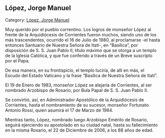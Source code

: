 ## López, Jorge Manuel

Category: [López, Jorge Manuel](http://descubrircorrientes.com.ar/2012/index.php/3055-biografias/l-m-n-n-o-p-q/lopez-jorge-manuel)

Muy querido por el pueblo correntino. Los logros de monseñor López al frente de la Arquidiócesis de Corrientes fueron muchos, siendo uno de los más trascendentes, ocurrido el 16 de Julio de 1980, al proclamarse -el hasta entonces Santuario de Nuestra Señora de Itatí-, en “Basílica”, por disposición de S. S. Juan Pablo II, título máximo que se otorga a un templo de la Iglesia Católica, y que fue conferido a través de un Breve suscripto por el Papa.

De esa manera, en su frontispicio, el templo luciría, de allí en más, el Escudo del Estado Vaticano y la frase “Basílica de Nuestra Señora de Itatí”.

El 19 de Enero de 1983, monseñor López se alejaría de Corrientes, al ser nombrado Arzobispo de Rosario, por Bula Papal de S. S. Juan Pablo II.

Se convirtió, así, en Administrador Apostólico de la Arquidiócesis de Corrientes, hasta el nombramiento de su sucesor, monseñor Fortunato Antonio Rossi, quien asumirá el 17 de Marzo de 1984.

Mientras tanto, López, nombrado luego Arzobispo Emérito de Rosario, seguirá ejerciendo su apostolado en su ciudad natal, hasta su fallecimiento en la misma Rosario, el 22 de Diciembre de 2006, a los 88 años de edad.